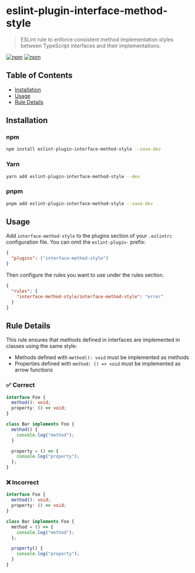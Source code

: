 # eslint-plugin-interface-method-style

> ESLint rule to enforce consistent method implementation styles between TypeScript interfaces and their implementations.

[![npm](https://img.shields.io/npm/v/eslint-plugin-interface-method-style)](https://www.npmjs.com/package/eslint-plugin-interface-method-style)
[![npm](https://img.shields.io/npm/dt/eslint-plugin-interface-method-style)](https://www.npmjs.com/package/eslint-plugin-interface-method-style)

## Table of Contents

- [Installation](#installation)
- [Usage](#usage)
- [Rule Details](#rule-details)

## Installation

### npm

```sh
npm install eslint-plugin-interface-method-style --save-dev
```

### Yarn

```sh
yarn add eslint-plugin-interface-method-style --dev
```

### pnpm

```sh
pnpm add eslint-plugin-interface-method-style --save-dev
```

## Usage

Add `interface-method-style` to the plugins section of your `.eslintrc` configuration file. You can omit the `eslint-plugin-` prefix:

```json
{
  "plugins": ["interface-method-style"]
}
```

Then configure the rules you want to use under the rules section.

```json
{
  "rules": {
    "interface-method-style/interface-method-style": "error"
  }
}
```

## Rule Details

This rule ensures that methods defined in interfaces are implemented in classes using the same style:

- Methods defined with `method(): void` must be implemented as methods
- Properties defined with `method: () => void` must be implemented as arrow functions

### ✅ Correct

```ts
interface Foo {
  method(): void;
  property: () => void;
}

class Bar implements Foo {
  method() {
    console.log("method");
  }

  property = () => {
    console.log("property");
  };
}
```

### ❌ Incorrect

```ts
interface Foo {
  method(): void;
  property: () => void;
}

class Bar implements Foo {
  method = () => {
    console.log("method");
  };

  property() {
    console.log("property");
  }
}
```
